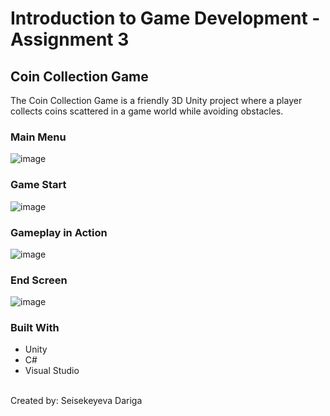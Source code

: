 # Introduction to Game Development - Assignment 3
## Coin Collection Game
The Coin Collection Game is a friendly 3D Unity project where a player collects coins scattered in a game world while avoiding obstacles.
### Main Menu
![image](https://github.com/user-attachments/assets/c1cdcfa9-4688-4a8b-b68e-fd1db207d46c)
### Game Start
![image](https://github.com/user-attachments/assets/449bd106-64bb-4011-9797-7e34567dc268)
### Gameplay in Action
![image](https://github.com/user-attachments/assets/fa43276c-0895-4797-b188-59e2df3a810a)
### End Screen
![image](https://github.com/user-attachments/assets/c6dd74ac-f43d-46ff-8b37-257708fd8e67)

### Built With
- Unity
- C#
- Visual Studio
<br>
Created by: Seisekeyeva Dariga
